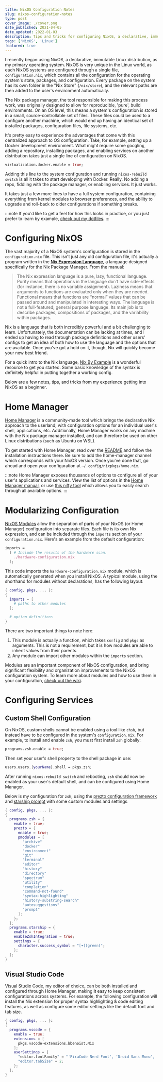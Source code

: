 ```yaml
---
title: NixOS Configuration Notes
slug: nixos-configuration-notes
type: post
cover_image: ./cover.png
date_published: 2021-04-05
date_updated: 2022-01-03
description: Tips and tricks for configuring NixOS, a declarative, immutable Linux distribution.
tags: ['NixOS', 'Linux']
featured: true
---
```


I recently began using NixOS, a declarative, immutable Linux distribution, as my primary operating system. NixOS is very unique in the Linux world, as each NixOS systems are configured through a single file, `configuration.nix`, which contains all the configuration for the operating system's state, packages, and configuration. Every package on the system has its own folder in the "Nix Store" (`/nix/store`), and the relevant paths are then added to the user's environment automatically.

The Nix package manager, the tool responsible for making this process work, was originally designed to allow for reproducible, 'pure', build environments. On an OS level, this means a system's configuration is stored in a small, source-controllable set of files. These files could be used to a configure another machine, which would end up having an identical set of installed packages, configuration files, file systems, etc.

It's pretty easy to experience the advantages that come with this centralized approach to OS configuration. Take, for example, setting up a Docker development environment. What might require some googling, adding a repository, installing packages, and enabling services on another distribution takes just a single line of configuration on NixOS.

```nix title="configuration.nix"
virtualization.docker.enable = true;
```

Adding this line to the system configuration and running `nixos-rebuild switch` is all it takes to start developing with Docker. Really. No adding a repo, fiddling with the package manager, or enabling services. It just works.

It takes just a few more lines to have a full system configuration, containing everything from kernel modules to browser preferences, and the ability to upgrade and roll-back to older configurations if something breaks.

:::note
If you'd like to get a feel for how this looks in practice, or you just prefer to learn by example, [check out my dotfiles](https://git.thomasfamily.duckdns.org/michael/nix-dots).
:::

# Configuring NixOS

The vast majority of a NixOS system's configuration is stored in the `configuration.nix` file. This isn't just any old configuration file, it's actually a program written in the [**Nix Expression Language**](https://nixos.wiki/wiki/Nix_Expression_Language), a language designed specifically for the Nix Package Manager. From the manual:

> The Nix expression language is a pure, lazy, functional language. Purity means that operations in the language don't have side-effects (for instance, there is no variable assignment). Laziness means that arguments to functions are evaluated only when they are needed. Functional means that functions are “normal” values that can be passed around and manipulated in interesting ways. The language is not a full-featured, general purpose language. Its main job is to describe packages, compositions of packages, and the variability within packages.

Nix is a language that is both incredibly powerful and a bit challenging to learn. Unfortunately, the documentation can be lacking at times, and I ended up having to read through package definitions and other users' configs to get an idea of both how to use the language and the options that are available. Once you've got a hold on it, though, Nix will quickly become your new best friend.

For a quick intro to the Nix language, [Nix By Example](https://medium.com/@MrJamesFisher/nix-by-example-a0063a1a4c55) is a wonderful resource to get you started. Some basic knowledge of the syntax is definitely helpful in putting together a working config.

Below are a few notes, tips, and tricks from my experience getting into NixOS as a beginner.

# Home Manager

[Home Manager](https://github.com/nix-community/home-manager) is a community-made tool which brings the declarative Nix approach to the userland, with configuration options for an individual user's shell, applications, etc. Additionally, Home Manager works on any machine with the Nix package manager installed, and can therefore be used on other Linux distributions (such as Ubuntu on WSL).

To get started with Home Manager, read over the [README](https://github.com/nix-community/home-manager/blob/master/README.md) and follow the installation instructions there. Be sure to add the home-manager channel which corresponds with your NixOS version. Once you've done that, go ahead and open your configuration at `~/.config/nixpkgs/home.nix`.

:::note
Home Manager exposes thousands of options to configure all of your user's applications and services. View the list of options in the [Home Manager manual](https://rycee.gitlab.io/home-manager/options.html), or use [this nifty tool](https://mipmip.github.io/home-manager-option-search/) which allows you to easily search through all available options.
:::

# Modularizing Configuration

[NixOS Modules](https://nixos.wiki/wiki/Module) allow the separation of parts of your NixOS (or Home Manager) configuration into separate files. Each file is its own Nix expression, and can be included through the `imports` section of your `configuration.nix`. Here's an example from the default configuration:

```nix title="configuration.nix"
imports =
  [ # Include the results of the hardware scan.
    ./hardware-configuration.nix
  ];
```

This code imports the `hardware-configuration.nix` module, which is automatically generated when you install NixOS. A typical module, using the shorthand for modules without declarations, has the following layout:

```nix title="module.nix"
{ config, pkgs, ... }:
{
  imports = [
    # paths to other modules
  ];

  # option definitions
}
```

There are two important things to note here:

1. This module is actually a function, which takes `config` and `pkgs` as arguments. This is not a requirement, but it is how modules are able to inherit values from their parents.
2. Any module can import other modules within the `imports` section.

Modules are an important component of NixOS configuration, and bring significant flexibility and organization improvements to the NixOS configuration system. To learn more about modules and how to use them in your configuration, [check out the wiki](https://nixos.wiki/wiki/Module).

# Configuring Services

## Custom Shell Configuration

On NixOS, custom shells cannot be enabled using a tool like `chsh`, but instead have to be configured in the system's `configuration.nix`. For example, to install and enable `zsh`, you must first install `zsh` globally:

```nix title="configuration.nix"
programs.zsh.enable = true;
```

Then set your user's shell property to the shell package in use:

```nix title="configuration.nix"
users.users.{yourName}.shell = pkgs.zsh;
```

After running `nixos-rebuild switch` and rebooting, `zsh` should now be enabled as your user's default shell, and can be configured using Home Manager.

Below is my configuration for `zsh`, using the [prezto configuration framework](https://github.com/sorin-ionescu/prezto) and [starship prompt](https://starship.rs/) with some custom modules and settings.

```nix title="zsh.nix"
{ config, pkgs, ... }:
{
  programs.zsh = {
    enable = true;
    prezto = {
      enable = true;
      pmodules = [
        "archive"
        "docker"
        "environment"
        "git"
        "terminal"
        "editor"
        "history"
        "directory"
        "spectrum"
        "utility"
        "completion"
        "command-not-found"
        "syntax-highlighting"
        "history-substring-search"
        "autosuggestions"
        "prompt"
      ];
    };
  };
  programs.starship = {
    enable = true;
    enableZshIntegration = true;
    settings = {
      character.success_symbol = "[➜](green)";
    };
  };
}
```

## Visual Studio Code

Visual Studio Code, my editor of choice, can be both installed and configured through Home Manager, making it easy to keep consistent configurations across systems. For example, the following configuration will install the Nix extension for proper syntax highlighting & code editing features, as well as configure some editor settings like the default font and tab size.

```nix title="vscode.nix"
{ config, pkgs, ... }:
{
  programs.vscode = {
    enable = true;
    extensions = [
      pkgs.vscode-extensions.bbenoist.Nix
    ];
    userSettings = {
      "editor.fontFamily" = "'FiraCode Nerd Font', 'Droid Sans Mono', 'monospace'";
      "editor.tabSize" = 2;
    };
  };
}
```
